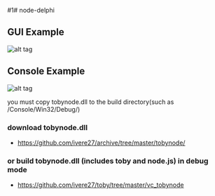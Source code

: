 #1# node-delphi

## GUI Example
![alt tag](https://github.com/ivere27/node-delphi/blob/master/doc/delphi-gui.png?raw=true)

## Console Example
![alt tag](https://github.com/ivere27/node-delphi/blob/master/doc/delphi-console.png?raw=true)


you must copy tobynode.dll to the build directory(such as /Console/Win32/Debug/)

### download tobynode.dll
* https://github.com/ivere27/archive/tree/master/tobynode/

### or build tobynode.dll (includes toby and node.js) in debug mode
* https://github.com/ivere27/toby/tree/master/vc_tobynode
